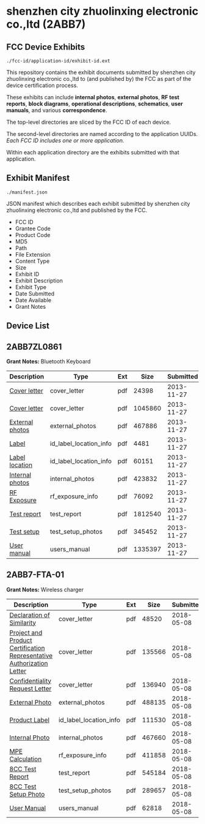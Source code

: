 # shenzhen city zhuolinxing electronic co.,ltd (2ABB7)
## FCC Device Exhibits

```
./fcc-id/application-id/exhibit-id.ext
```

This repository contains the exhibit documents submitted by shenzhen city zhuolinxing electronic co.,ltd to (and published by) the FCC as part of the device certification process.

These exhibits can include **internal photos**, **external photos**, **RF test reports**, **block diagrams**, **operational descriptions**, **schematics**, **user manuals**, and various **correspondence**.

The top-level directories are sliced by the FCC ID of each device.

The second-level directories are named according to the application UUIDs. *Each FCC ID includes one or more application.*

Within each application directory are the exhibits submitted with that application. 

## Exhibit Manifest

```
./manifest.json
```

JSON manifest which describes each exhibit submitted by shenzhen city zhuolinxing electronic co.,ltd and published by the FCC.

- FCC ID
- Grantee Code
- Product Code
- MD5
- Path
- File Extension
- Content Type
- Size
- Exhibit ID
- Exhibit Description
- Exhibit Type
- Date Submitted
- Date Available
- Grant Notes

## Device List
## 2ABB7ZL0861
**Grant Notes:** Bluetooth Keyboard

| Description | Type | Ext | Size | Submitted | Available |
| ----------- | ---- | --- | ---- | --------- | --------- |
| [Cover letter](2ABB7ZL0861/e6b510edca88ea7862c972620df7f4cd/2129255.pdf) | cover_letter | pdf | 24398 | 2013-11-27 | 2013-11-27 |
| [Cover letter](2ABB7ZL0861/e6b510edca88ea7862c972620df7f4cd/2129256.pdf) | cover_letter | pdf | 1045860 | 2013-11-27 | 2013-11-27 |
| [External photos](2ABB7ZL0861/e6b510edca88ea7862c972620df7f4cd/2129257.pdf) | external_photos | pdf | 467886 | 2013-11-27 | 2013-11-27 |
| [Label](2ABB7ZL0861/e6b510edca88ea7862c972620df7f4cd/2129258.pdf) | id_label_location_info | pdf | 4481 | 2013-11-27 | 2013-11-27 |
| [Label location](2ABB7ZL0861/e6b510edca88ea7862c972620df7f4cd/2129259.pdf) | id_label_location_info | pdf | 60151 | 2013-11-27 | 2013-11-27 |
| [Internal photos](2ABB7ZL0861/e6b510edca88ea7862c972620df7f4cd/2129260.pdf) | internal_photos | pdf | 423832 | 2013-11-27 | 2013-11-27 |
| [RF Exposure](2ABB7ZL0861/e6b510edca88ea7862c972620df7f4cd/2129262.pdf) | rf_exposure_info | pdf | 76092 | 2013-11-27 | 2013-11-27 |
| [Test report](2ABB7ZL0861/e6b510edca88ea7862c972620df7f4cd/2129264.pdf) | test_report | pdf | 1812540 | 2013-11-27 | 2013-11-27 |
| [Test setup](2ABB7ZL0861/e6b510edca88ea7862c972620df7f4cd/2129265.pdf) | test_setup_photos | pdf | 345452 | 2013-11-27 | 2013-11-27 |
| [User manual](2ABB7ZL0861/e6b510edca88ea7862c972620df7f4cd/2129266.pdf) | users_manual | pdf | 1335397 | 2013-11-27 | 2013-11-27 |
## 2ABB7-FTA-01
**Grant Notes:** Wireless charger

| Description | Type | Ext | Size | Submitted | Available |
| ----------- | ---- | --- | ---- | --------- | --------- |
| [Declaration of Similarity](2ABB7-FTA-01/0d7d9c78828f757245e2c981f07fcd01/3843747.pdf) | cover_letter | pdf | 48520 | 2018-05-08 | 2018-05-08 |
| [Project and Product Certification Representative Authorization Letter](2ABB7-FTA-01/0d7d9c78828f757245e2c981f07fcd01/3843748.pdf) | cover_letter | pdf | 135566 | 2018-05-08 | 2018-05-08 |
| [Confidentiality Request Letter](2ABB7-FTA-01/0d7d9c78828f757245e2c981f07fcd01/3843749.pdf) | cover_letter | pdf | 136940 | 2018-05-08 | 2018-05-08 |
| [External Photo](2ABB7-FTA-01/0d7d9c78828f757245e2c981f07fcd01/3843756.pdf) | external_photos | pdf | 488135 | 2018-05-08 | 2018-05-08 |
| [Product Label](2ABB7-FTA-01/0d7d9c78828f757245e2c981f07fcd01/3843758.pdf) | id_label_location_info | pdf | 111530 | 2018-05-08 | 2018-05-08 |
| [Internal Photo](2ABB7-FTA-01/0d7d9c78828f757245e2c981f07fcd01/3843757.pdf) | internal_photos | pdf | 467660 | 2018-05-08 | 2018-05-08 |
| [MPE Calculation](2ABB7-FTA-01/0d7d9c78828f757245e2c981f07fcd01/3843755.pdf) | rf_exposure_info | pdf | 411858 | 2018-05-08 | 2018-05-08 |
| [8CC Test Report](2ABB7-FTA-01/0d7d9c78828f757245e2c981f07fcd01/3843753.pdf) | test_report | pdf | 545184 | 2018-05-08 | 2018-05-08 |
| [8CC Test Setup Photo](2ABB7-FTA-01/0d7d9c78828f757245e2c981f07fcd01/3843754.pdf) | test_setup_photos | pdf | 289657 | 2018-05-08 | 2018-05-08 |
| [User Manual](2ABB7-FTA-01/0d7d9c78828f757245e2c981f07fcd01/3843759.pdf) | users_manual | pdf | 62818 | 2018-05-08 | 2018-05-08 |
